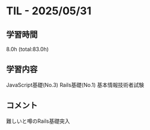 # TIL - 2025/05/31

## 学習時間
8.0h (total:83.0h)

## 学習内容
JavaScript基礎(No.3)
Rails基礎(No.1)
基本情報技術者試験

## コメント
難しいと噂のRails基礎突入
